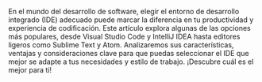 En el mundo del desarrollo de software, elegir el entorno de desarrollo integrado (IDE) adecuado
puede marcar la diferencia en tu productividad y experiencia de codificación. Este artículo
explora algunas de las opciones más populares, desde Visual Studio Code y IntelliJ IDEA hasta
editores ligeros como Sublime Text y Atom. Analizaremos sus características, ventajas y
consideraciones clave para que puedas seleccionar el IDE que mejor se adapte a tus necesidades y
estilo de trabajo. ¡Descubre cuál es el mejor para ti!
